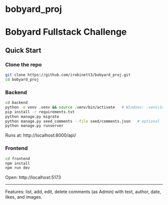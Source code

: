 # bobyard_proj
# Bobyard Fullstack Challenge

## Quick Start

### Clone the repo
```bash
git clone https://github.com/irobinett3/bobyard_proj.git
cd bobyard_proj
```

### Backend
```bash
cd backend
python -m venv .venv && source .venv/bin/activate   # Windows: .venv\Scripts\activate
pip install -r requirements.txt
python manage.py migrate
python manage.py seed_comments --file seed/comments.json   # optional
python manage.py runserver
```
Runs at: http://localhost:8000/api/

### Frontend
```bash
cd frontend
npm install
npm run dev
```
Open: http://localhost:5173

---
Features: list, add, edit, delete comments (as Admin) with text, author, date, likes, and images.
